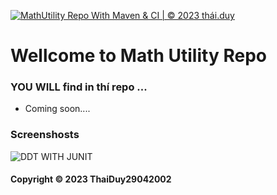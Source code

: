 [![MathUtility Repo With Maven & CI | © 2023 thái.duy](https://github.com/ThaiDuy29042002/math-util-mvn/actions/workflows/math-util-ci.yml/badge.svg)](https://github.com/ThaiDuy29042002/math-util-mvn/actions/workflows/math-util-ci.yml)


# Wellcome to Math Utility Repo
### YOU WILL find in thí repo ...
* Coming soon....

### Screenshosts 
![DDT WITH JUNIT](https://github.com/ThaiDuy29042002/math-util-mvn/commit/81605d781f517a864fcaed8a77bd177eb9f0e5ba)   

#### Copyright &#169; 2023 ThaiDuy29042002
